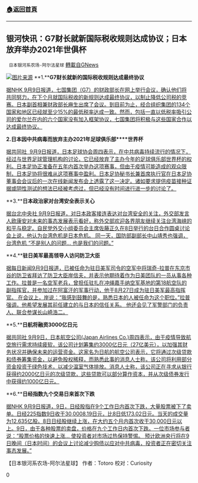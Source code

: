 ###  [:house:返回首頁](https://github.com/ourhimalayas/txt)
---


## 银河快讯：G7财长就新国际税收规则达成协议；日本放弃举办2021年世俱杯
` 日本银河系农场-阿尔法星球` [轉載自GNews](https://gnews.org/zh-hans/1523528/)

![](https://assets.gnews.org/wp-content/uploads/2021/09/图片1-22.png)[图片来源](https://sports.sina.com.cn/)
**1.****G7财长就新的国际税收规则达成最终协议**

[据NHK 9月9日报道，七国集团（G7）的财政部长在网上举行会议，确认他们将共同努力，在下个月就国际税收的新规则达成最终协议，以制止降低公司税的竞赛。日本副首相兼财政部长麻生出席了会议。到目前为止，经合组织集团的134个国家和地区已经就至少15%的最低税率达成一致。然而，包括一直以低税率吸引公司的爱尔兰在内的六个国家没有加入框架协议，七国集团将积极与这些国家合作以达成最终协议。](https://www3.nhk.or.jp/news/html/20210909/k10013252311000.html)

**2.****日本因中共病毒而放弃主办2021年****足球俱乐部****世界杯**

[据共同社  9月9日报道，日本足球协会周四表示，在中共病毒持续流行的情况下，经过与世界足球管理机构的讨论，它已经放弃了主办今年的足球俱乐部世界杯的权利。日本足协正准备在五年内首次举办这项赛事，但由于疫情可能造成的观众限制，日本足协将很难从这项赛事中盈利。日本足协秘书长兼首席执行官在日本足协董事会会议后的一次在线新闻发布会上透露了这一决定。诸如要求提供疫苗接种证据或阴性测试的想法已经被考虑过，但已经没有时间进行进一步的讨论了。](https://english.kyodonews.net/news/2021/09/1ab21d762ea1-urgent-japan-gives-up-on-hosting-soccers-2021-club-world-cup-due-to-covid.html)

**3.****日本政治家对台湾安全表示关心**

[据台北中央社 9月9日报道，对日本政客接连表达对台湾安全的关注，外交部发言人欧康安对未来的事态发展表示看好，称外交部欢迎各界朋友继续关注台湾海峡的和平与稳定。自民党外交小组委员会主席佐藤正久在8日举行的台日合作圆桌讨论会上说，他认为台湾危机是日本危机。 同一天，国防部副部长中山靖秀也强调，台湾危机 “不是别人的问题… 也是我们的问题。”](https://news.yahoo.co.jp/articles/91394cc31a78293a9130a46075a76aac05013186)

**4.****驻日美军最高领导人访问防卫大臣**

[据每日新闻9月9日报道，已被任命为驻日美军司令的空军中将瑞奇-拉普在东京市谷的防卫省拜访了防卫大臣岸信夫，并表示他期待着作为日美团队的一员从事各种工作。拉普是一名空军老兵，曾担任驻扎在冲绳嘉手纳空军基地的第18航空队的副指挥官，并参加过在阿富汗的军事行动，他于8月27日成为驻日美军最高指挥官。 在会议上，岸说：“我感到鼓舞的是，熟悉日本的人被任命为这个职位。”拉普强调，他希望发展其前任建立的与日本的信任关系。 他还会见了军警部门的负责人、联合参谋长山崎浩二。](https://news.yahoo.co.jp/articles/ad1ebd3f40162c22907518170be612150ad74a6d)

**5.****日航将融资3000亿日元**

[据共同社 9月9日，日本航空公司(Japan Airlines Co.)周四表示，由于疫情导致航空旅行需求持续疲软，该公司计划筹集约3000亿日元（27亿美元），以加强其财务状况并确保未来的运营资金。这家名为日航的航空公司表示，它将通过次级贷款和债券筹集资金，以避免股权稀释，而熟悉此事的消息人士称，该公司将利用部分资金投资于绿色技术，以减少温室气体排放。消息人士称，该公司正在寻求从银行获得约2000亿日元的次级贷款，这些贷款可以部分算作资本，并从次级债券发行中获得约1000亿日元。](https://english.kyodonews.net/news/2021/09/d85deb9b0cbe-jal-to-raise-300-billion-yen-later-this-month-amid-low-travel-demand.html)

**6.****日经指数九个交易日来首次下跌**

[据NHK 9月9日报道，9日，日经股指在9个工作日内首次下跌，大量股票被下了卖单。日经225指数9日收于30,0008.19日元，比8日低173.02日元。当天的成交量为12.635亿股。8日日经股继续上涨，在大约五个月内首次收于30,000日元以上。9日，由于各种股票的卖盘，价格在九个工作日内首次下跌。一位市场参与者说：“股票价格的快速上涨… 使投资者对市场过热保持警惕。 预计欧洲央行将在9日晚间（日本时间）的会议上讨论减少购债以应对中共病毒，投资者正在密切关注事态发展。”](https://www3.nhk.or.jp/news/html/20210909/k10013251481000.html?utm_int=news-business_contents_list-items_008)

【日本银河系农场-阿尔法星球】
作者：Totoro
校对：Curiosity

0
